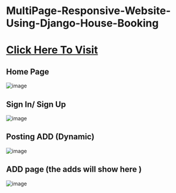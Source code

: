 # MultiPage-Responsive-Website-Using-Django-House-Booking 
# <a href="http://ajaynm.pythonanywhere.com/">Click Here To Visit</a>

## Home Page
![image](https://user-images.githubusercontent.com/105035860/210095510-e6901770-accc-4e59-a234-cbb1d5edb583.png)

## Sign In/ Sign Up 
![image](https://user-images.githubusercontent.com/105035860/210095567-f232034c-fa93-44ed-9847-a5c951ff6ac0.png)

## Posting ADD (Dynamic)
![image](https://user-images.githubusercontent.com/105035860/210095737-67a1cba5-2d2e-4406-b4f5-267c5cab309d.png)

## ADD page (the adds will show here )
![image](https://user-images.githubusercontent.com/105035860/210095809-bf12093f-12af-4ad2-8812-4c811b2909f7.png)
